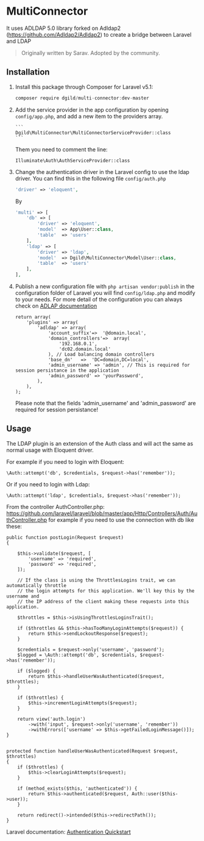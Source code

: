 # MultiConnector

It uses ADLDAP 5.0 library forked on Adldap2 (https://github.com/Adldap2/Adldap2) to create a bridge between Laravel and LDAP
> Originally written by Sarav. Adopted by the community.

## Installation
1. Install this package through Composer for Laravel v5.1:
    ```js
    composer require dgild/multi-connector:dev-master
    ```

1. Add the service provider in the app configuration by opening `config/app.php`, and add a new item to the providers array.

       ```
       Dgild\MultiConnector\MultiConnectorServiceProvider::class     
       ```
   Them you need to comment the line:
      ```
      Illuminate\Auth\AuthServiceProvider::class
      ```
   
1. Change the authentication driver in the Laravel config to use the ldap driver. You can find this in the following file `config/auth.php`

    ```php
    'driver' => 'eloquent',
    ```

	By

	```php
	'multi' => [
		'db' => [
			'driver' => 'eloquent',
			'model'  => App\User::class,
			'table'  => 'users'
		],
	    'ldap' => [
			'driver' => 'ldap',
			'model'  => Dgild\MultiConnector\Model\User::class,
			'table'  => 'users'
		],
	],
	```

1. Publish a new configuration file with `php artisan vendor:publish` in the configuration folder of Laravel you will find `config/ldap.php` and modify to your needs. For more detail of the configuration you can always check on [ADLAP documentation](http://adldap.sourceforge.net/wiki/doku.php?id=documentation_configuration)

    ```
    return array(
        'plugins' => array(
            'adldap' => array(
                'account_suffix'=>  '@domain.local',
                'domain_controllers'=>  array(
                    '192.168.0.1',
                    'dc02.domain.local'
                ), // Load balancing domain controllers
                'base_dn'   =>  'DC=domain,DC=local',
                'admin_username' => 'admin', // This is required for session persistance in the application
                'admin_password' => 'yourPassword',
            ),
        ),
    );
    ```

    Please note that the fields 'admin_username' and 'admin_password' are required for session persistance!

## Usage
The LDAP plugin is an extension of the Auth class and will act the same as normal usage with Eloquent driver.

For example if you need to login with Eloquent:
```
\Auth::attempt('db', $credentials, $request->has('remember'));
```
Or if you need to login with Ldap:
```
\Auth::attempt('ldap', $credentials, $request->has('remember'));
```

From the controller AuthController.php: https://github.com/laravel/laravel/blob/master/app/Http/Controllers/Auth/AuthController.php
for example if you need to use the connection with db like these:

```
public function postLogin(Request $request)
{
    
    $this->validate($request, [
        'username' => 'required', 
        'password' => 'required',
    ]);

    // If the class is using the ThrottlesLogins trait, we can automatically throttle
    // the login attempts for this application. We'll key this by the username and
    // the IP address of the client making these requests into this application.
    
    $throttles = $this->isUsingThrottlesLoginsTrait();
    
    if ($throttles && $this->hasTooManyLoginAttempts($request)) {            
        return $this->sendLockoutResponse($request);
    }

    $credentials = $request->only('username', 'password');
    $logged = \Auth::attempt('db', $credentials, $request->has('remember'));

    if ($logged) {
        return $this->handleUserWasAuthenticated($request, $throttles);
    } 
    
    if ($throttles) {            
        $this->incrementLoginAttempts($request);
    }
    
    return view('auth.login')
        ->with('input', $request->only('username', 'remember'))
        ->withErrors(['username' => $this->getFailedLoginMessage()]);
}


protected function handleUserWasAuthenticated(Request $request, $throttles)
{        
    if ($throttles) {            
        $this->clearLoginAttempts($request);
    }
    
    if (method_exists($this, 'authenticated')) {            
        return $this->authenticated($request, Auth::user($this->user));
    }
    
    return redirect()->intended($this->redirectPath());
}

``` 
    

Laravel documentation: [Authentication Quickstart](http://laravel.com/docs/master/authentication#authentication-quickstart)

